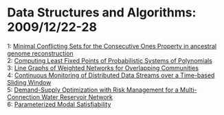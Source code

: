 # Data Structures and Algorithms: 2009/12/22-28  
1: [Minimal Conflicting Sets for the Consecutive Ones Property in ancestral  genome reconstruction](https://doi.org/10.48550/arXiv.0912.4196)  
2: [Computing Least Fixed Points of Probabilistic Systems of Polynomials](https://doi.org/10.48550/arXiv.0912.4226)  
3: [Line Graphs of Weighted Networks for Overlapping Communities](https://doi.org/10.48550/arXiv.0912.4389)  
4: [Continuous Monitoring of Distributed Data Streams over a Time-based  Sliding Window](https://doi.org/10.48550/arXiv.0912.4569)  
5: [Demand-Supply Optimization with Risk Management for a Multi-Connection  Water Reservoir Network](https://doi.org/10.48550/arXiv.0912.4798)  
6: [Parameterized Modal Satisfiability](https://doi.org/10.48550/arXiv.0912.4941)  
